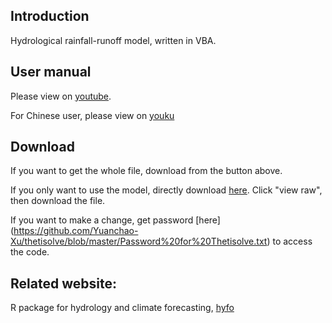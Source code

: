## Introduction
Hydrological rainfall-runoff model, written in VBA.
## User manual

Please view on [youtube](https://www.youtube.com/watch?v=K_ULGErVh6o). 

For Chinese user, please view on [youku](http://v.youku.com/v_show/id_XNzA2ODk1OTI0.html)

## Download
If you want to get the whole file, download from the button above.

If you only want to use the model, directly download [here](https://github.com/Yuanchao-Xu/thetisolve/blob/master/Thetisolve1.01.xlsm). Click "view raw", then download the file.

If you want to make a change, get password [here] (https://github.com/Yuanchao-Xu/thetisolve/blob/master/Password%20for%20Thetisolve.txt) to access the code.

## Related website: 

R package for hydrology and climate forecasting, [hyfo](http://yuanchao-xu.github.io/hyfo/)